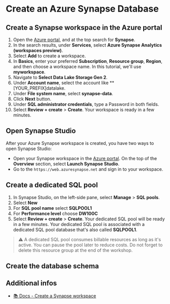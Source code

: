 # Create an Azure Synapse Database 


## Create a Synapse workspace in the Azure portal

1. Open the [Azure portal](https://portal.azure.com), and at the top search for **Synapse**.
1. In the search results, under **Services**, select **Azure Synapse Analytics (workspaces preview)**.
1. Select **Add** to create a workspace.
1. In **Basics**, enter your preferred **Subscription**, **Resource group**, **Region**, and then choose a workspace name. In this tutorial, we'll use **myworkspace**.
1. Navigate to **Select Data Lake Storage Gen 2**. 
1. Under **Account name**, select the account like **[YOUR_PREFIX]datalake.
1. Under **File system name**, select **synapse-data**.
1. Click **Next** button.
1. Under **SQL administrator credentials**, type a Password in both fields.
1. Select **Review + create** > **Create**. Your workspace is ready in a few minutes.

## Open Synapse Studio

After your Azure Synapse workspace is created, you have two ways to open Synapse Studio:

* Open your Synapse workspace in the [Azure portal](https://portal.azure.com). On the top of the **Overview** section, select **Launch Synapse Studio**.
* Go to the `https://web.azuresynapse.net` and sign in to your workspace.

## Create a dedicated SQL pool

1. In Synapse Studio, on the left-side pane, select **Manage** > **SQL pools**.
1. Select **New**
1. For **SQL pool name** select **SQLPOOL1**
1. For **Performance level** choose **DW100C**
1. Select **Review + create** > **Create**. Your dedicated SQL pool will be ready in a few minutes. Your dedicated SQL pool is associated with a dedicated SQL pool database that's also called **SQLPOOL1**.

> ⚠️ A dedicated SQL pool consumes billable resources as long as it's active. You can pause the pool later to reduce costs. Do not forget to delete this resource group at the end of the workshop.

## Create the database schema



## Additional infos

- [📚 Docs - Create a Synapse workspace](https://docs.microsoft.com/en-us/azure/synapse-analytics/get-started-create-workspace)